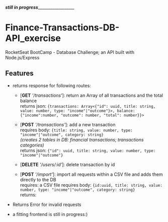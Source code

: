 _________still in progress___________________________


# Finance-Transactions-DB-API_exercise
RocketSeat BootCamp - Database Challenge; an API built with Node.js/Express 

##  Features
- returns response for following routes:<br />

    - [**GET**  *'/transactions'*]: return an Array of all transactions and the total balance  <br />
    returns json: ```{transactions: Array<{"id": uuid, title: string, value: number, type: "income"|"outcome"}>, balance:{"income":number, "outcome": number, "total": number}}>``` 
    

    - [**POST**  *'/transactions'*]: add a new transaction <br />
        requires body: ```{title: string, value: number, type: "income"|"outcome", category: string}```  <br />
        *(creates 2 tables in DB: financial transactions; transactions categories)* <br /> 
        returns json: ```{"id": uuid, title: string, value: number, type: "income"|"outcome"}```         <br />
        
    - [**DELETE**  *'/users/:id'*]: delete transaction by id <br />
       
       
    - [**POST**  *'/import'*]: import all requests within a CSV file and adds them directly to the DB <br />
      requires: a CSV file
      requires body: ```{id:uuid, title: string, value: number, type: "income"|"outcome", category: string}```  <br />
      returns:
      
   
- Returns Error for invalid requests
- a fitting frontend is still in progress:)
